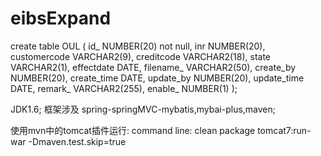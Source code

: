 # eibsExpand
create table OUL
(
  id_          NUMBER(20) not null,
  inr          NUMBER(20),
  customercode VARCHAR2(9),
  creditcode   VARCHAR2(18),
  state        VARCHAR2(1),
  effectdate   DATE,
  filename_    VARCHAR2(50),
  create_by    NUMBER(20),
  create_time  DATE,
  update_by    NUMBER(20),
  update_time  DATE,
  remark_      VARCHAR2(255),
  enable_      NUMBER(1)
);

JDK1.6; 框架涉及 spring-springMVC-mybatis,mybai-plus,maven;

使用mvn中的tomcat插件运行:
command line: clean package tomcat7:run-war -Dmaven.test.skip=true

